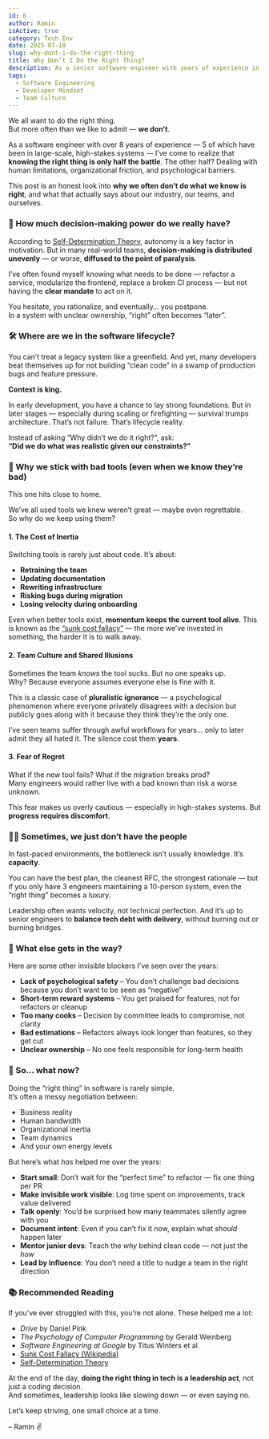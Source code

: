 ```yaml
---
id: 6
author: Ramin
isActive: true
category: Tech Env
date: 2025-07-10
slug: why-dont-i-do-the-right-thing
title: Why Don’t I Do the Right Thing?
description: As a senior software engineer with years of experience in large-scale systems, I reflect on the psychological, organizational, and cultural reasons why we often don’t do the right thing — even when we know what it is.
tags:
  - Software Engineering
  - Developer Mindset
  - Team Culture
---
```


We all want to do the right thing.  
But more often than we like to admit — **we don’t**.

As a software engineer with over 8 years of experience — 5 of which have been in large-scale, high-stakes systems — I’ve come to realize that **knowing the right thing is only half the battle**. The other half? Dealing with human limitations, organizational friction, and psychological barriers.

This post is an honest look into **why we often don’t do what we know is right**, and what that actually says about our industry, our teams, and ourselves.

### 🧠 How much decision-making power do we really have?

According to [Self-Determination Theory](https://psycnet.apa.org/record/2000-13324-007), autonomy is a key factor in motivation. But in many real-world teams, **decision-making is distributed unevenly** — or worse, **diffused to the point of paralysis**.

I’ve often found myself knowing what needs to be done — refactor a service, modularize the frontend, replace a broken CI process — but not having the **clear mandate** to act on it.

You hesitate, you rationalize, and eventually… you postpone.  
In a system with unclear ownership, “right” often becomes “later”.

### 🛠 Where are we in the software lifecycle?

You can’t treat a legacy system like a greenfield. And yet, many developers beat themselves up for not building “clean code” in a swamp of production bugs and feature pressure.

**Context is king.**

In early development, you have a chance to lay strong foundations. But in later stages — especially during scaling or firefighting — survival trumps architecture. That’s not failure. That’s lifecycle reality.

Instead of asking “Why didn’t we do it right?”, ask:  
**“Did we do what was realistic given our constraints?”**

### 💸 Why we stick with bad tools (even when we know they’re bad)

This one hits close to home.

We’ve all used tools we knew weren’t great — maybe even regrettable.  
So why do we keep using them?

#### 1. **The Cost of Inertia**

Switching tools is rarely just about code. It’s about:

- **Retraining the team**
- **Updating documentation**
- **Rewriting infrastructure**
- **Risking bugs during migration**
- **Losing velocity during onboarding**

Even when better tools exist, **momentum keeps the current tool alive**. This is known as the [“sunk cost fallacy”](https://en.wikipedia.org/wiki/Sunk_cost) — the more we’ve invested in something, the harder it is to walk away.

#### 2. **Team Culture and Shared Illusions**

Sometimes the team _knows_ the tool sucks. But no one speaks up.  
Why? Because everyone assumes everyone else is fine with it.

This is a classic case of **pluralistic ignorance** — a psychological phenomenon where everyone privately disagrees with a decision but publicly goes along with it because they think they’re the only one.

I’ve seen teams suffer through awful workflows for years… only to later admit they all hated it. The silence cost them **years**.

#### 3. **Fear of Regret**

What if the new tool fails? What if the migration breaks prod?  
Many engineers would rather live with a bad known than risk a worse unknown.

This fear makes us overly cautious — especially in high-stakes systems. But **progress requires discomfort**.

### 🧑‍💻 Sometimes, we just don’t have the people

In fast-paced environments, the bottleneck isn’t usually knowledge. It’s **capacity**.

You can have the best plan, the cleanest RFC, the strongest rationale — but if you only have 3 engineers maintaining a 10-person system, even the “right thing” becomes a luxury.

Leadership often wants velocity, not technical perfection. And it’s up to senior engineers to **balance tech debt with delivery**, without burning out or burning bridges.

### 🧩 What else gets in the way?

Here are some other invisible blockers I’ve seen over the years:

- **Lack of psychological safety** – You don’t challenge bad decisions because you don’t want to be seen as “negative”
- **Short-term reward systems** – You get praised for features, not for refactors or cleanup
- **Too many cooks** – Decision by committee leads to compromise, not clarity
- **Bad estimations** – Refactors always look longer than features, so they get cut
- **Unclear ownership** – No one feels responsible for long-term health

### 🚀 So… what now?

Doing the “right thing” in software is rarely simple.  
It’s often a messy negotiation between:

- Business reality
- Human bandwidth
- Organizational inertia
- Team dynamics
- And your own energy levels

But here’s what _has_ helped me over the years:

- **Start small**: Don’t wait for the “perfect time” to refactor — fix one thing per PR
- **Make invisible work visible**: Log time spent on improvements, track value delivered
- **Talk openly**: You’d be surprised how many teammates silently agree with you
- **Document intent**: Even if you can’t fix it now, explain what _should_ happen later
- **Mentor junior devs**: Teach the _why_ behind clean code — not just the _how_
- **Lead by influence**: You don’t need a title to nudge a team in the right direction

### 📚 Recommended Reading

If you’ve ever struggled with this, you’re not alone. These helped me a lot:

- _Drive_ by Daniel Pink
- _The Psychology of Computer Programming_ by Gerald Weinberg
- _Software Engineering at Google_ by Titus Winters et al.
- [Sunk Cost Fallacy (Wikipedia)](https://en.wikipedia.org/wiki/Sunk_cost)
- [Self-Determination Theory](https://psycnet.apa.org/record/2000-13324-007)

At the end of the day, **doing the right thing in tech is a leadership act**, not just a coding decision.  
And sometimes, leadership looks like slowing down — or even saying no.

Let’s keep striving, one small choice at a time.

– Ramin ✌️
